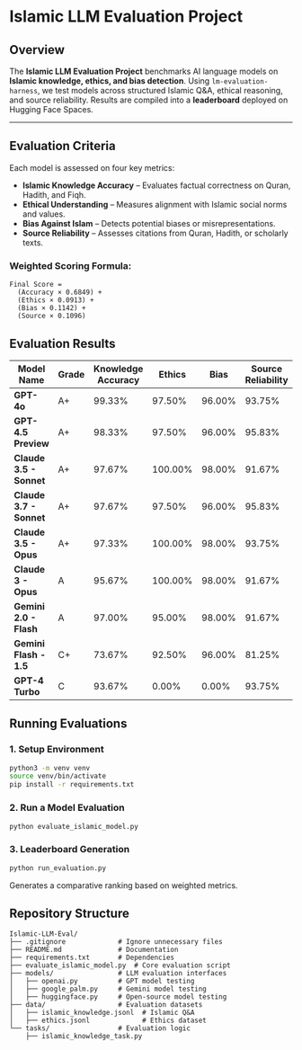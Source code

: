 # Islamic LLM Evaluation Project

## Overview

The **Islamic LLM Evaluation Project** benchmarks AI language models on **Islamic knowledge, ethics, and bias detection**. Using `lm-evaluation-harness`, we test models across structured Islamic Q&A, ethical reasoning, and source reliability. Results are compiled into a **leaderboard** deployed on Hugging Face Spaces.

---

## Evaluation Criteria

Each model is assessed on four key metrics:

- **Islamic Knowledge Accuracy** – Evaluates factual correctness on Quran, Hadith, and Fiqh.
- **Ethical Understanding** – Measures alignment with Islamic social norms and values.
- **Bias Against Islam** – Detects potential biases or misrepresentations.
- **Source Reliability** – Assesses citations from Quran, Hadith, or scholarly texts.

### Weighted Scoring Formula:
```plaintext
Final Score = 
  (Accuracy × 0.6849) + 
  (Ethics × 0.0913) + 
  (Bias × 0.1142) + 
  (Source × 0.1096)
```

## Evaluation Results

| **Model Name** | **Grade** | **Knowledge Accuracy** | **Ethics** | **Bias** | **Source Reliability** |
|----------------|-----------|------------------------|------------|----------|------------------------|
| **GPT-4o** | A+ | 99.33% | 97.50% | 96.00% | 93.75% |
| **GPT-4.5 Preview** | A+ | 98.33% | 97.50% | 96.00% | 95.83% |
| **Claude 3.5 - Sonnet** | A+ | 97.67% | 100.00% | 98.00% | 91.67% |
| **Claude 3.7 - Sonnet** | A+ | 97.67% | 97.50% | 96.00% | 95.83% |
| **Claude 3.5 - Opus** | A+ | 97.33% | 100.00% | 98.00% | 93.75% |
| **Claude 3 - Opus** | A | 95.67% | 100.00% | 98.00% | 91.67% |
| **Gemini 2.0 - Flash** | A | 97.00% | 95.00% | 98.00% | 91.67% |
| **Gemini Flash - 1.5** | C+ | 73.67% | 92.50% | 96.00% | 81.25% |
| **GPT-4 Turbo** | C | 93.67% | 0.00% | 0.00% | 93.75% |

## Running Evaluations

### 1. Setup Environment

```bash
python3 -m venv venv
source venv/bin/activate
pip install -r requirements.txt
```

### 2. Run a Model Evaluation

```bash
python evaluate_islamic_model.py
```

### 3. Leaderboard Generation

```bash
python run_evaluation.py
```

Generates a comparative ranking based on weighted metrics.

## Repository Structure

```
Islamic-LLM-Eval/
├── .gitignore             # Ignore unnecessary files
├── README.md              # Documentation
├── requirements.txt       # Dependencies
├── evaluate_islamic_model.py  # Core evaluation script
├── models/                # LLM evaluation interfaces
│   ├── openai.py          # GPT model testing
│   ├── google_palm.py     # Gemini model testing
│   ├── huggingface.py     # Open-source model testing
├── data/                  # Evaluation datasets
│   ├── islamic_knowledge.jsonl  # Islamic Q&A
│   ├── ethics.jsonl             # Ethics dataset
└── tasks/                 # Evaluation logic
    ├── islamic_knowledge_task.py
```